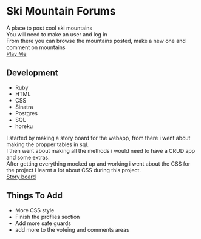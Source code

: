 # Ski Mountain Forums
A place to post cool ski mountains<br/>
You will need to make an user and log in<br/>
From there you can browse the mountains posted, make a new one and comment on mountains<br/>
<a href="https://jeremy3144.github.io/Tic-Tac-Toe-Project1"/> Play Me </a>

## Development 
- Ruby
- HTML
- CSS
- Sinatra
- Postgres
- SQL
- horeku

I started by making a story board for the webapp, from there i went about making the propper tables in sql.<br/>
I then went about making all the methods i would need to have a CRUD app and some extras.<br/>
After getting everything mocked up and working i went about the CSS for the project i learnt a lot about CSS during this project.<br/>
<a href="https://whimsical.com/Cu41f8A38zvL2ycDa7zswF"/> Story board </a>

## Things To Add
- More CSS style
- Finish the proflies section
- Add more safe guards
- add more to the voteing and comments areas
